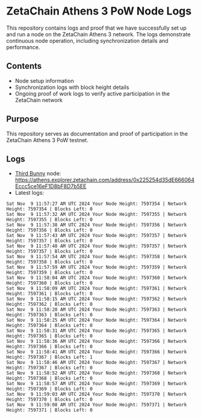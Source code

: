 # ZetaChain Athens 3 PoW Node Logs
This repository contains logs and proof that we have successfully set up and run a node on the ZetaChain Athens 3 network. The logs demonstrate continuous node operation, including synchronization details and performance.

## Contents
- Node setup information
- Synchronization logs with block height details
- Ongoing proof of work logs to verify active participation in the ZetaChain network

## Purpose
This repository serves as documentation and proof of participation in the ZetaChain Athens 3 PoW testnet.

## Logs

- [Third Bunny](https://thirdbunny.xyz/) node: https://athens.explorer.zetachain.com/address/0x225254d35dE666064Eccc5ce16eF1D8bF8D7b5EE
- Latest logs:
```
Sat Nov  9 11:57:27 AM UTC 2024 Your Node Height: 7597354 | Network Height: 7597354 | Blocks Left: 0
Sat Nov  9 11:57:32 AM UTC 2024 Your Node Height: 7597355 | Network Height: 7597355 | Blocks Left: 0
Sat Nov  9 11:57:38 AM UTC 2024 Your Node Height: 7597356 | Network Height: 7597356 | Blocks Left: 0
Sat Nov  9 11:57:43 AM UTC 2024 Your Node Height: 7597357 | Network Height: 7597357 | Blocks Left: 0
Sat Nov  9 11:57:48 AM UTC 2024 Your Node Height: 7597357 | Network Height: 7597357 | Blocks Left: 0
Sat Nov  9 11:57:54 AM UTC 2024 Your Node Height: 7597358 | Network Height: 7597358 | Blocks Left: 0
Sat Nov  9 11:57:59 AM UTC 2024 Your Node Height: 7597359 | Network Height: 7597359 | Blocks Left: 0
Sat Nov  9 11:58:04 AM UTC 2024 Your Node Height: 7597360 | Network Height: 7597360 | Blocks Left: 0
Sat Nov  9 11:58:09 AM UTC 2024 Your Node Height: 7597361 | Network Height: 7597361 | Blocks Left: 0
Sat Nov  9 11:58:15 AM UTC 2024 Your Node Height: 7597362 | Network Height: 7597362 | Blocks Left: 0
Sat Nov  9 11:58:20 AM UTC 2024 Your Node Height: 7597363 | Network Height: 7597363 | Blocks Left: 0
Sat Nov  9 11:58:25 AM UTC 2024 Your Node Height: 7597364 | Network Height: 7597364 | Blocks Left: 0
Sat Nov  9 11:58:31 AM UTC 2024 Your Node Height: 7597365 | Network Height: 7597365 | Blocks Left: 0
Sat Nov  9 11:58:36 AM UTC 2024 Your Node Height: 7597366 | Network Height: 7597366 | Blocks Left: 0
Sat Nov  9 11:58:41 AM UTC 2024 Your Node Height: 7597366 | Network Height: 7597367 | Blocks Left: 1
Sat Nov  9 11:58:46 AM UTC 2024 Your Node Height: 7597367 | Network Height: 7597367 | Blocks Left: 0
Sat Nov  9 11:58:52 AM UTC 2024 Your Node Height: 7597368 | Network Height: 7597368 | Blocks Left: 0
Sat Nov  9 11:58:57 AM UTC 2024 Your Node Height: 7597369 | Network Height: 7597369 | Blocks Left: 0
Sat Nov  9 11:59:03 AM UTC 2024 Your Node Height: 7597370 | Network Height: 7597370 | Blocks Left: 0
Sat Nov  9 11:59:08 AM UTC 2024 Your Node Height: 7597371 | Network Height: 7597371 | Blocks Left: 0
```
